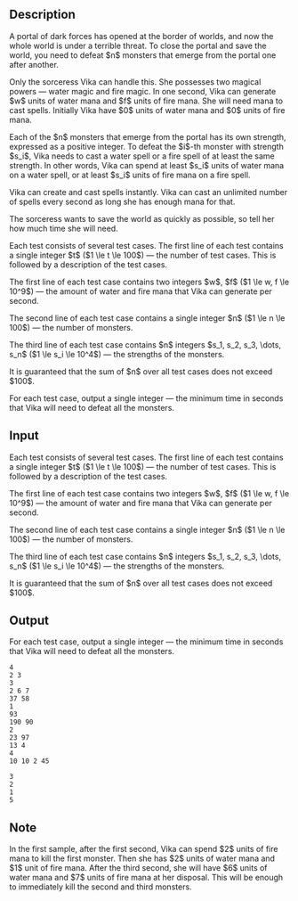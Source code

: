 ## Description

<div><p>A portal of dark forces has opened at the border of worlds, and now the whole world is under a terrible threat. To close the portal and save the world, you need to defeat $n$ monsters that emerge from the portal one after another.</p><p>Only the sorceress Vika can handle this. She possesses two magical powers&nbsp;— water magic and fire magic. In one second, Vika can generate $w$ units of water mana and $f$ units of fire mana. She will need mana to cast spells. Initially Vika have $0$ units of water mana and $0$ units of fire mana.</p><p>Each of the $n$ monsters that emerge from the portal has its own strength, expressed as a positive integer. To defeat the $i$-th monster with strength $s_i$, Vika needs to cast a water spell or a fire spell of at least the same strength. In other words, Vika can spend at least $s_i$ units of water mana on a water spell, or at least $s_i$ units of fire mana on a fire spell.</p><p>Vika can create and cast spells instantly. Vika can cast an unlimited number of spells every second as long she has enough mana for that.</p><p>The sorceress wants to save the world as quickly as possible, so tell her how much time she will need.</p></div><div class="input-specification"><p>Each test consists of several test cases. The first line of each test contains a single integer $t$ ($1 \le t \le 100$)&nbsp;— the number of test cases. This is followed by a description of the test cases.</p><p>The first line of each test case contains two integers $w$, $f$ ($1 \le w, f \le 10^9$)&nbsp;— the amount of water and fire mana that Vika can generate per second.</p><p>The second line of each test case contains a single integer $n$ ($1 \le n \le 100$)&nbsp;— the number of monsters.</p><p>The third line of each test case contains $n$ integers $s_1, s_2, s_3, \dots, s_n$ ($1 \le s_i \le 10^4$)&nbsp;— the strengths of the monsters.</p><p>It is guaranteed that the sum of $n$ over all test cases does not exceed $100$.</p></div><div class="output-specification"><p>For each test case, output a single integer&nbsp;— the minimum time in seconds that Vika will need to defeat all the monsters.</p></div>

## Input

<p>Each test consists of several test cases. The first line of each test contains a single integer $t$ ($1 \le t \le 100$)&nbsp;— the number of test cases. This is followed by a description of the test cases.</p><p>The first line of each test case contains two integers $w$, $f$ ($1 \le w, f \le 10^9$)&nbsp;— the amount of water and fire mana that Vika can generate per second.</p><p>The second line of each test case contains a single integer $n$ ($1 \le n \le 100$)&nbsp;— the number of monsters.</p><p>The third line of each test case contains $n$ integers $s_1, s_2, s_3, \dots, s_n$ ($1 \le s_i \le 10^4$)&nbsp;— the strengths of the monsters.</p><p>It is guaranteed that the sum of $n$ over all test cases does not exceed $100$.</p>

## Output

<p>For each test case, output a single integer&nbsp;— the minimum time in seconds that Vika will need to defeat all the monsters.</p>





```input1|2,3,4,8,9,10
4
2 3
3
2 6 7
37 58
1
93
190 90
2
23 97
13 4
4
10 10 2 45
```




```output1
3
2
1
5
```



## Note

<p>In the first sample, after the first second, Vika can spend $2$ units of fire mana to kill the first monster. Then she has $2$ units of water mana and $1$ unit of fire mana. After the third second, she will have $6$ units of water mana and $7$ units of fire mana at her disposal. This will be enough to immediately kill the second and third monsters.</p>
